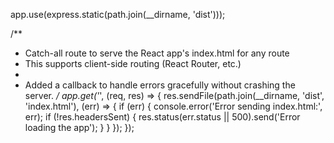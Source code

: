 app.use(express.static(path.join(__dirname, 'dist')));

/**
 * Catch-all route to serve the React app's index.html for any route
 * This supports client-side routing (React Router, etc.)
 * 
 * Added a callback to handle errors gracefully without crashing the server.
 */
app.get('*', (req, res) => {
  res.sendFile(path.join(__dirname, 'dist', 'index.html'), (err) => {
    if (err) {
      console.error('Error sending index.html:', err);
      if (!res.headersSent) {
        res.status(err.status || 500).send('Error loading the app');
      }
    }
  });
});
